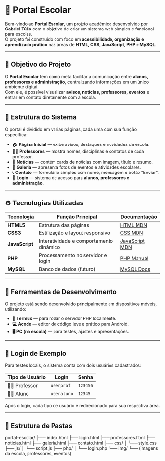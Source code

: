 # 🏫 Portal Escolar  

Bem-vindo ao **Portal Escolar**, um projeto acadêmico desenvolvido por **Gabriel Túlio** com o objetivo de criar um sistema web simples e funcional para escolas.  
O projeto foi construído com foco em **acessibilidade, organização e aprendizado prático** nas áreas de **HTML, CSS, JavaScript, PHP e MySQL**.

---

## 🎯 Objetivo do Projeto  

O **Portal Escolar** tem como meta facilitar a comunicação entre **alunos, professores e administração**, centralizando informações em um único ambiente digital.  
Com ele, é possível visualizar **avisos, notícias, professores, eventos** e entrar em contato diretamente com a escola.

---

## 🧩 Estrutura do Sistema  

O portal é dividido em várias páginas, cada uma com sua função específica:

- 🏠 **Página Inicial** — exibe avisos, destaques e novidades da escola.  
- 👩‍🏫 **Professores** — mostra nomes, disciplinas e contatos de cada professor.  
- 📰 **Notícias** — contém cards de notícias com imagem, título e resumo.  
- 📸 **Galeria** — apresenta fotos de eventos e atividades escolares.  
- 📞 **Contato** — formulário simples com nome, mensagem e botão “Enviar”.  
- 🔐 **Login** — sistema de acesso para **alunos, professores e administração**.

---

## ⚙️ Tecnologias Utilizadas  

| Tecnologia | Função Principal | Documentação |
|-------------|------------------|--------------|
| **HTML5** | Estrutura das páginas | [HTML MDN](https://developer.mozilla.org/pt-BR/docs/Web/HTML) |
| **CSS3** | Estilização e layout responsivo | [CSS MDN](https://developer.mozilla.org/pt-BR/docs/Web/CSS) |
| **JavaScript** | Interatividade e comportamento dinâmico | [JavaScript MDN](https://developer.mozilla.org/pt-BR/docs/Web/JavaScript) |
| **PHP** | Processamento no servidor e login | [PHP Manual](https://www.php.net/manual/pt_BR/) |
| **MySQL** | Banco de dados (futuro) | [MySQL Docs](https://dev.mysql.com/doc/) |

---

## 📱 Ferramentas de Desenvolvimento  

O projeto está sendo desenvolvido principalmente em dispositivos móveis, utilizando:

- **📲 Termux** — para rodar o servidor PHP localmente.  
- **💻 Acode** — editor de código leve e prático para Android.  
- **🖥️ PC (na escola)** — para testes, ajustes e apresentações.

---

## 👤 Login de Exemplo  

Para testes locais, o sistema conta com dois usuários cadastrados:

| Tipo de Usuário | Login | Senha |
|------------------|--------|--------|
| 👩‍🏫 Professor | `userprof` | `123456` |
| 🧑‍🎓 Aluno | `useraluno` | `12345` |

Após o login, cada tipo de usuário é redirecionado para sua respectiva área.

---

## 🧱 Estrutura de Pastas  
portal-escolar/
├── index.html
├── login.html
├── professores.html
├── noticias.html
├── galeria.html
├── contato.html
├── css/
│ └── style.css
├── js/
│ └── script.js
├── php/
│ └── login.php
└── img/
└── (imagens da escola, professores, eventos)
